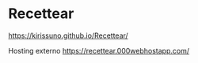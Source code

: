# Recettear

https://kirissuno.github.io/Recettear/

Hosting externo
https://recettear.000webhostapp.com/
